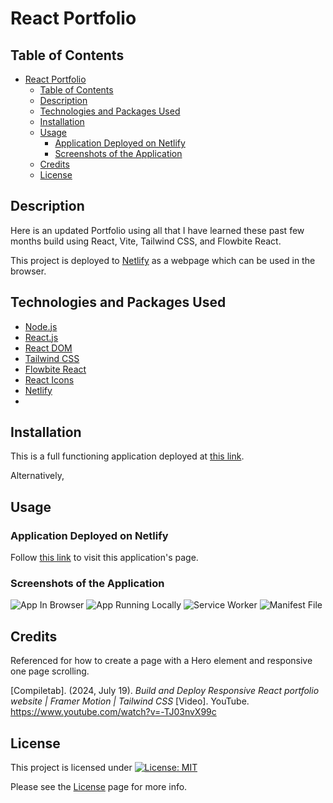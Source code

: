 # React Portfolio

## Table of Contents

- [React Portfolio](#react-portfolio)
  - [Table of Contents](#table-of-contents)
  - [Description](#description)
  - [Technologies and Packages Used](#technologies-and-packages-used)
  - [Installation](#installation)
  - [Usage](#usage)
    - [Application Deployed on Netlify](#application-deployed-on-netlify)
    - [Screenshots of the Application](#screenshots-of-the-application)
  - [Credits](#credits)
  - [License](#license)

## Description

Here is an updated Portfolio using all that I have learned these past few months build using React, Vite, Tailwind CSS, and Flowbite React.

This project is deployed to [Netlify](https://www.netlify.com/) as a webpage which can be used in the browser.

## Technologies and Packages Used

- [Node.js](https://nodejs.org/en)
- [React.js](https://react.dev/)
- [React DOM](https://www.npmjs.com/package/react-dom)
- [Tailwind CSS](https://tailwindcss.com/)
- [Flowbite React](https://flowbite-react.com/docs/getting-started/introduction)
- [React Icons](https://www.npmjs.com/package/react-icons)
- [Netlify](https://www.netlify.com/)
-   
## Installation

This is a full functioning application deployed at [this link](https://edwardo-cervantes-portfolio.netlify.app/).

Alternatively, 

## Usage



### Application Deployed on Netlify

Follow [this link](https://edwardo-cervantes-portfolio.netlify.app/) to visit this application's page.

### Screenshots of the Application

![App In Browser](images/jate-pwa-screen1.jpg)
![App Running Locally](images/jate-pwa-screen2.jpg)
![Service Worker](images/jate-pwa-screen3.jpg)
![Manifest File](images/jate-pwa-screen4.jpg)

## Credits

Referenced for how to create a page with a Hero element and responsive one page scrolling.

\[Compiletab\]. (2024, July 19). _Build and Deploy Responsive React portfolio website | Framer Motion | Tailwind CSS_ \[Video\]. YouTube. https://www.youtube.com/watch?v=-TJ03nvX99c
  
## License

This project is licensed under [![License: MIT](https://img.shields.io/badge/License-MIT-yellow.svg)](https://opensource.org/licenses/MIT)

Please see the [License](https://opensource.org/licenses/MIT) page for more info.
